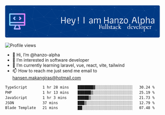 ![Header](./github-header-image.png)

![Profile views](https://gpvc.arturio.dev/hanzo-alpha)

- 👋 Hi, I’m @hanzo-alpha
- 👀 I’m interested in software developer
- 🌱 I’m currently learning laravel, vue, react, vite, tailwind
- 📫 How to reach me just send me email to hansen.makangiras@hotmail.com 

<!---
hanzo-alpha/hanzo-alpha is a ✨ special ✨ repository because its `README.md` (this file) appears on your GitHub profile.
You can click the Preview link to take a look at your changes.
--->

<!--START_SECTION:waka-->

```txt
TypeScript       1 hr 28 mins    ███████▓░░░░░░░░░░░░░░░░░   30.24 %
PHP              1 hr 13 mins    ██████▒░░░░░░░░░░░░░░░░░░   25.19 %
JavaScript       1 hr 3 mins     █████▒░░░░░░░░░░░░░░░░░░░   21.73 %
JSON             37 mins         ███▒░░░░░░░░░░░░░░░░░░░░░   12.79 %
Blade Template   21 mins         ██░░░░░░░░░░░░░░░░░░░░░░░   07.48 %
```

<!--END_SECTION:waka-->
